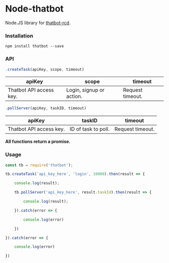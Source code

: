 # Node-thatbot



Node.JS library for [thatbot-rcd](https://github.com/dev-variety/thatbot-rcd).





### Installation 

`npm install thatbot --save`



### API

```js
.createTask(apiKey, scope, timeout)
```

| apiKey                  | scope                    | timeout          |
| ----------------------- | ------------------------ | ---------------- |
| Thatbot API access key. | Login, signup or action. | Request timeout. |



```js
.pollServer(apiKey, taskID, timeout)
```

| apiKey                  | taskID              | timeout          |
| ----------------------- | ------------------- | ---------------- |
| Thatbot API access key. | ID of task to poll. | Request timeout. |

**All functions return a promise.**

### Usage


```js
const tb = require('thatbot');

tb.createTask('api_key_here', 'login', 10000).then(result => {

​    console.log(result);

​    tb.pollServer('api_key_here', result.taskId).then(result => {

​        console.log(result);

​    }).catch(error => {

​        console.log(error)

​    })

}).catch(error => {

​    console.log(error)

})
```

